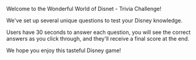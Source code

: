 Welcome to the Wonderful World of Disnet - Trivia Challenge!

We've set up several unique questions to test your Disney knowledge. 

Users have 30 seconds to answer each question, you will see the correct answers as you click through, and they'll receive a final score at the end.

We hope you enjoy this tasteful Disney game!